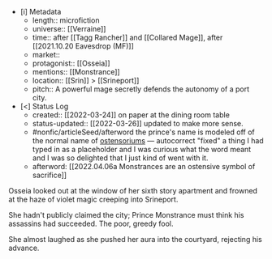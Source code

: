 
- [i] Metadata
	- length:: microfiction
	- universe:: [[Verraine]]
	- time:: after [[Tagg Rancher]] and [[Collared Mage]], after [[2021.10.20 Eavesdrop (MF)]]
	- market:: 
	- protagonist:: [[Osseia]]
	- mentions:: [[Monstrance]]
	- location:: [[Srin]] > [[Srineport]]
	- pitch:: A powerful mage secretly defends the autonomy of a port city. 
- [<]  Status Log
	- created:: [[2022-03-24]] on paper at the dining room table
	- status-updated:: [[2022-03-26]] updated to make more sense. 
	- #nonfic/articleSeed/afterword the prince's name is modeled off of the normal name of [ostensoriums](https://en.wikipedia.org/wiki/Monstrance)  — autocorrect "fixed" a thing I had typed in as a placeholder and I was curious what the word meant and I was so delighted that I just kind of went with it. 
	- afterword: [[2022.04.06a Monstrances are an ostensive symbol of sacrifice]]


Osseia looked out at the window of her sixth story apartment and frowned at the haze of violet magic creeping into Srineport. 

She hadn't publicly claimed the city; Prince Monstrance must think his assassins had succeeded. The poor, greedy fool. 

She almost laughed as she pushed her aura into the courtyard, rejecting his advance. 